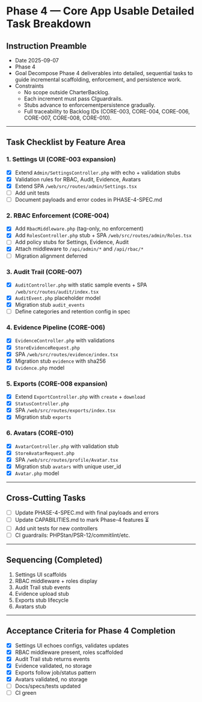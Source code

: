 # Phase 4 — Core App Usable Detailed Task Breakdown

## Instruction Preamble
- Date 2025-09-07
- Phase 4
- Goal Decompose Phase 4 deliverables into detailed, sequential tasks to guide incremental scaffolding, enforcement, and persistence work.
- Constraints
  - No scope outside CharterBacklog.
  - Each increment must pass CIguardrails.
  - Stubs advance to enforcementpersistence gradually.
  - Full traceability to Backlog IDs (CORE-003, CORE-004, CORE-006, CORE-007, CORE-008, CORE-010).

---

## Task Checklist by Feature Area

### 1. Settings UI (CORE-003 expansion)
- [x] Extend `Admin/SettingsController.php` with echo + validation stubs
- [x] Validation rules for RBAC, Audit, Evidence, Avatars
- [x] Extend SPA `/web/src/routes/admin/Settings.tsx`
- [ ] Add unit tests
- [ ] Document payloads and error codes in PHASE-4-SPEC.md

### 2. RBAC Enforcement (CORE-004)
- [x] Add `RbacMiddleware.php` (tag-only, no enforcement)
- [x] Add `RolesController.php` stub + SPA `/web/src/routes/admin/Roles.tsx`
- [ ] Add policy stubs for Settings, Evidence, Audit
- [x] Attach middleware to `/api/admin/*` and `/api/rbac/*`
- [ ] Migration alignment deferred

### 3. Audit Trail (CORE-007)
- [x] `AuditController.php` with static sample events + SPA `/web/src/routes/audit/index.tsx`
- [x] `AuditEvent.php` placeholder model
- [x] Migration stub `audit_events`
- [ ] Define categories and retention config in spec

### 4. Evidence Pipeline (CORE-006)
- [x] `EvidenceController.php` with validations
- [x] `StoreEvidenceRequest.php`
- [x] SPA `/web/src/routes/evidence/index.tsx`
- [x] Migration stub `evidence` with sha256
- [x] `Evidence.php` model

### 5. Exports (CORE-008 expansion)
- [x] Extend `ExportController.php` with `create` + `download`
- [x] `StatusController.php`
- [x] SPA `/web/src/routes/exports/index.tsx`
- [x] Migration stub `exports`

### 6. Avatars (CORE-010)
- [x] `AvatarController.php` with validation stub
- [x] `StoreAvatarRequest.php`
- [x] SPA `/web/src/routes/profile/Avatar.tsx`
- [x] Migration stub `avatars` with unique user_id
- [x] `Avatar.php` model

---

## Cross-Cutting Tasks
- [ ] Update PHASE-4-SPEC.md with final payloads and errors
- [ ] Update CAPABILITIES.md to mark Phase-4 features ⏳
- [ ] Add unit tests for new controllers
- [ ] CI guardrails: PHPStan/PSR-12/commitlint/etc.

---

## Sequencing (Completed)
1. Settings UI scaffolds  
2. RBAC middleware + roles display  
3. Audit Trail stub events  
4. Evidence upload stub  
5. Exports stub lifecycle  
6. Avatars stub  

---

## Acceptance Criteria for Phase 4 Completion
- [x] Settings UI echoes configs, validates updates
- [x] RBAC middleware present, roles scaffolded
- [x] Audit Trail stub returns events
- [x] Evidence validated, no storage
- [x] Exports follow job/status pattern
- [x] Avatars validated, no storage
- [ ] Docs/specs/tests updated
- [ ] CI green
